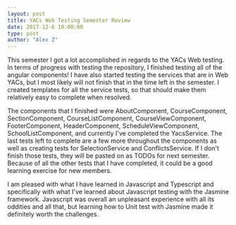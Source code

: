 ```yaml
---
layout: post
title: YACs Web Testing Semester Review
date: 2017-12-6 10:00:00
type: post
author: "Alex Z"
---
```


This semester I got a lot accomplished in regards to the YACs Web testing. In terms of progress with testing the repository, I finished testing all of the angular components! I have also started testing the services that are in Web YACs, but I most likely will not finish that in the time left in the semester. I created templates for all the service tests, so that should make them relatively easy to complete when resolved.

The components that I finished were AboutComponent, CourseComponent, SectionComponent, CourseListComponent, CourseViewComponent, FooterComponent, HeaderComponent, ScheduleViewComponent, SchoolListComponent, and currently I've completed the YacsService. The last tests left to complete are a few more throughout the components as well as creating tests for SelectionService and ConflictsService. If I don't finish those tests, they will be pasted on as TODOs for next semester. Because of all the other tests that I have completed, it could be a good learning exercise for new members.

I am pleased with what I have learned in Javascript and Typescript and specifically with what I've learned about Javascript testing with the Jasmine framework. Javascript was overall an unpleasant experience with all its oddities and all that, but learning how to Unit test with Jasmine made it definitely worth the challenges. 
